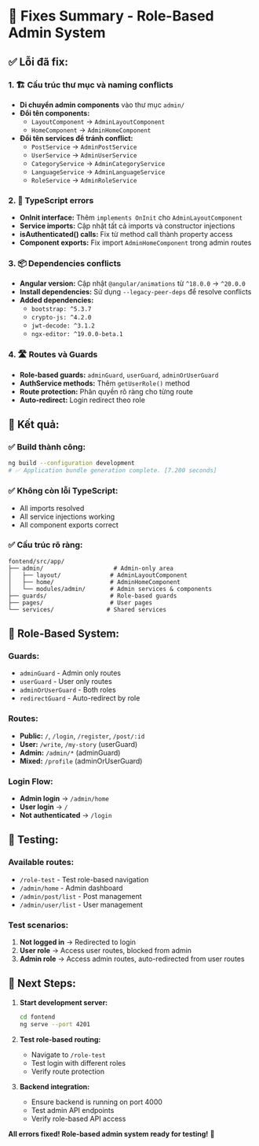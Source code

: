 # 🔧 Fixes Summary - Role-Based Admin System

## ✅ **Lỗi đã fix:**

### 1. **🏗️ Cấu trúc thư mục và naming conflicts**
- **Di chuyển admin components** vào thư mục `admin/`
- **Đổi tên components:**
  - `LayoutComponent` → `AdminLayoutComponent`
  - `HomeComponent` → `AdminHomeComponent`
- **Đổi tên services để tránh conflict:**
  - `PostService` → `AdminPostService`
  - `UserService` → `AdminUserService`
  - `CategoryService` → `AdminCategoryService`
  - `LanguageService` → `AdminLanguageService`
  - `RoleService` → `AdminRoleService`

### 2. **🔧 TypeScript errors**
- **OnInit interface:** Thêm `implements OnInit` cho `AdminLayoutComponent`
- **Service imports:** Cập nhật tất cả imports và constructor injections
- **isAuthenticated() calls:** Fix từ method call thành property access
- **Component exports:** Fix import `AdminHomeComponent` trong admin routes

### 3. **📦 Dependencies conflicts**
- **Angular version:** Cập nhật `@angular/animations` từ `^18.0.0` → `^20.0.0`
- **Install dependencies:** Sử dụng `--legacy-peer-deps` để resolve conflicts
- **Added dependencies:**
  - `bootstrap: ^5.3.7`
  - `crypto-js: ^4.2.0`
  - `jwt-decode: ^3.1.2`
  - `ngx-editor: ^19.0.0-beta.1`

### 4. **🛣️ Routes và Guards**
- **Role-based guards:** `adminGuard`, `userGuard`, `adminOrUserGuard`
- **AuthService methods:** Thêm `getUserRole()` method
- **Route protection:** Phân quyền rõ ràng cho từng route
- **Auto-redirect:** Login redirect theo role

## 🎯 **Kết quả:**

### ✅ **Build thành công:**
```bash
ng build --configuration development
# ✅ Application bundle generation complete. [7.200 seconds]
```

### ✅ **Không còn lỗi TypeScript:**
- All imports resolved
- All service injections working
- All component exports correct

### ✅ **Cấu trúc rõ ràng:**
```
fontend/src/app/
├── admin/                    # Admin-only area
│   ├── layout/              # AdminLayoutComponent
│   ├── home/                # AdminHomeComponent
│   └── modules/admin/       # Admin services & components
├── guards/                  # Role-based guards
├── pages/                   # User pages
└── services/               # Shared services
```

## 🔐 **Role-Based System:**

### **Guards:**
- `adminGuard` - Admin only routes
- `userGuard` - User only routes  
- `adminOrUserGuard` - Both roles
- `redirectGuard` - Auto-redirect by role

### **Routes:**
- **Public:** `/`, `/login`, `/register`, `/post/:id`
- **User:** `/write`, `/my-story` (userGuard)
- **Admin:** `/admin/*` (adminGuard)
- **Mixed:** `/profile` (adminOrUserGuard)

### **Login Flow:**
- **Admin login** → `/admin/home`
- **User login** → `/`
- **Not authenticated** → `/login`

## 🧪 **Testing:**

### **Available routes:**
- `/role-test` - Test role-based navigation
- `/admin/home` - Admin dashboard
- `/admin/post/list` - Post management
- `/admin/user/list` - User management

### **Test scenarios:**
1. **Not logged in** → Redirected to login
2. **User role** → Access user routes, blocked from admin
3. **Admin role** → Access admin routes, auto-redirected from user routes

## 🚀 **Next Steps:**

1. **Start development server:**
   ```bash
   cd fontend
   ng serve --port 4201
   ```

2. **Test role-based routing:**
   - Navigate to `/role-test`
   - Test login with different roles
   - Verify route protection

3. **Backend integration:**
   - Ensure backend is running on port 4000
   - Test admin API endpoints
   - Verify role-based API access

**All errors fixed! Role-based admin system ready for testing!** 🎉
